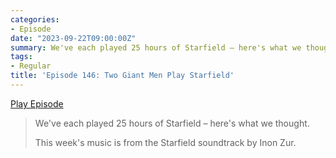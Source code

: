 ```yaml
---
categories:
- Episode
date: "2023-09-22T09:00:00Z"
summary: We've each played 25 hours of Starfield – here's what we thought.
tags:
- Regular
title: 'Episode 146: Two Giant Men Play Starfield'
---
```


[Play Episode](https://www.patreon.com/posts/episode-146-two-89632506)
> We've each played 25 hours of Starfield – here's what we thought.
> 
> This week's music is from the Starfield soundtrack by Inon Zur.
